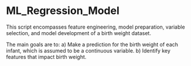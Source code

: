 # ML_Regression_Model
This script encompasses feature engineering, model preparation, variable selection, and model development
of a birth weight dataset.

The main goals are to:
a) Make a prediction for the birth weight of each infant, which is assumed to be a continuous variable.
b) Identify key features that impact birth weight.


